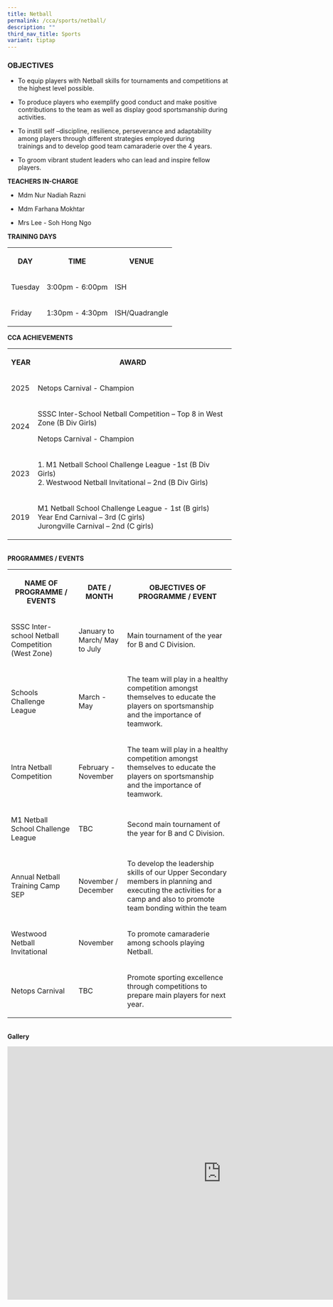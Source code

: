 ```yaml
---
title: Netball
permalink: /cca/sports/netball/
description: ""
third_nav_title: Sports
variant: tiptap
---
```

<h3>OBJECTIVES</h3>
<ul data-tight="true" class="tight">
<li>
<p>To equip players with Netball skills for tournaments and competitions
at the highest level possible.</p>
</li>
<li>
<p>To produce players who exemplify good conduct and make positive contributions
to the team as well as display good sportsmanship during activities.</p>
</li>
<li>
<p>To instill self –discipline, resilience, perseverance and adaptability
among players through different strategies employed during trainings&nbsp;and
to develop good team camaraderie over the 4 years.</p>
</li>
<li>
<p>To groom vibrant student leaders who can lead and inspire fellow players.
<br>
</p>
</li>
</ul>
<p><strong>TEACHERS IN-CHARGE</strong>
</p>
<ul data-tight="true" class="tight">
<li>
<p>Mdm Nur Nadiah Razni</p>
</li>
<li>
<p>Mdm Farhana Mokhtar</p>
</li>
<li>
<p>Mrs Lee - Soh Hong Ngo</p>
</li>
</ul>
<p></p>
<p><strong>TRAINING DAYS</strong>
</p>
<table style="minWidth: 75px">
<colgroup>
<col>
<col>
<col>
</colgroup>
<tbody>
<tr>
<th rowspan="1" colspan="1">
<p>DAY</p>
</th>
<th rowspan="1" colspan="1">
<p>TIME</p>
</th>
<th rowspan="1" colspan="1">
<p>VENUE</p>
</th>
</tr>
<tr>
<td rowspan="1" colspan="1">
<p>Tuesday</p>
</td>
<td rowspan="1" colspan="1">
<p>3:00pm - 6:00pm</p>
</td>
<td rowspan="1" colspan="1">
<p>ISH</p>
</td>
</tr>
<tr>
<td rowspan="1" colspan="1">
<p>Friday</p>
</td>
<td rowspan="1" colspan="1">
<p>1:30pm - 4:30pm</p>
</td>
<td rowspan="1" colspan="1">
<p>ISH/Quadrangle</p>
</td>
</tr>
</tbody>
</table>
<p></p>
<p><strong>CCA ACHIEVEMENTS</strong>
</p>
<table style="minWidth: 50px">
<colgroup>
<col>
<col>
</colgroup>
<tbody>
<tr>
<th rowspan="1" colspan="1">
<p>YEAR</p>
</th>
<th rowspan="1" colspan="1">
<p>AWARD</p>
</th>
</tr>
<tr>
<td rowspan="1" colspan="1">
<p>2025</p>
</td>
<td rowspan="1" colspan="1">
<p>Netops Carnival - Champion</p>
</td>
</tr>
<tr>
<td rowspan="1" colspan="1">
<p>2024</p>
</td>
<td rowspan="1" colspan="1">
<p>SSSC Inter-School Netball Competition – Top 8 in West Zone (B Div Girls)</p>
<p></p>
<p>Netops Carnival - Champion</p>
</td>
</tr>
<tr>
<td rowspan="1" colspan="1">
<p>2023</p>
</td>
<td rowspan="1" colspan="1">
<p>1. M1 Netball School Challenge League -1st (B Div Girls)
<br>2. Westwood Netball Invitational – 2nd (B Div Girls)</p>
</td>
</tr>
<tr>
<td rowspan="1" colspan="1">
<p>2019</p>
</td>
<td rowspan="1" colspan="1">
<p>M1 Netball School Challenge League - 1st (B girls)
<br>Year End Carnival – 3rd (C girls)
<br>Jurongville Carnival – 2nd (C girls)</p>
</td>
</tr>
</tbody>
</table>
<p>
<br><strong>PROGRAMMES / EVENTS</strong>
</p>
<table style="minWidth: 75px">
<colgroup>
<col>
<col>
<col>
</colgroup>
<tbody>
<tr>
<th rowspan="1" colspan="1">
<p>NAME OF PROGRAMME / EVENTS</p>
</th>
<th rowspan="1" colspan="1">
<p>DATE / MONTH</p>
</th>
<th rowspan="1" colspan="1">
<p>OBJECTIVES OF PROGRAMME / EVENT</p>
</th>
</tr>
<tr>
<td rowspan="1" colspan="1">
<p>SSSC Inter-school Netball Competition (West Zone)</p>
</td>
<td rowspan="1" colspan="1">
<p>January to March/ May to July</p>
</td>
<td rowspan="1" colspan="1">
<p>Main tournament of the year for B and C Division.</p>
</td>
</tr>
<tr>
<td rowspan="1" colspan="1">
<p>Schools Challenge League</p>
</td>
<td rowspan="1" colspan="1">
<p>March - May</p>
</td>
<td rowspan="1" colspan="1">
<p>The team will play in a healthy competition amongst themselves to educate
the players on sportsmanship and the importance of teamwork.</p>
</td>
</tr>
<tr>
<td rowspan="1" colspan="1">
<p>Intra Netball Competition</p>
</td>
<td rowspan="1" colspan="1">
<p>February - November</p>
</td>
<td rowspan="1" colspan="1">
<p>The team will play in a healthy competition amongst themselves to educate
the players on sportsmanship and the importance of teamwork.</p>
</td>
</tr>
<tr>
<td rowspan="1" colspan="1">
<p>M1 Netball School Challenge League</p>
</td>
<td rowspan="1" colspan="1">
<p>TBC</p>
</td>
<td rowspan="1" colspan="1">
<p>Second main tournament of the year for B and C Division.</p>
</td>
</tr>
<tr>
<td rowspan="1" colspan="1">
<p>Annual Netball Training Camp SEP</p>
</td>
<td rowspan="1" colspan="1">
<p>November / December</p>
</td>
<td rowspan="1" colspan="1">
<p>To develop the leadership skills of our Upper Secondary members in planning
and executing the activities for a camp and also to promote team bonding
within the team</p>
</td>
</tr>
<tr>
<td rowspan="1" colspan="1">
<p>Westwood Netball Invitational</p>
</td>
<td rowspan="1" colspan="1">
<p>November</p>
</td>
<td rowspan="1" colspan="1">
<p>To promote camaraderie among schools playing Netball.</p>
</td>
</tr>
<tr>
<td rowspan="1" colspan="1">
<p>Netops Carnival</p>
</td>
<td rowspan="1" colspan="1">
<p>TBC</p>
</td>
<td rowspan="1" colspan="1">
<p>Promote sporting excellence through competitions to prepare main players
for next year.</p>
</td>
</tr>
</tbody>
</table>
<p>
<br><strong>Gallery</strong>
</p>
<div class="iframe-wrapper">
<iframe height="569" width="960" allowfullscreen="true" frameborder="0" src="https://docs.google.com/presentation/d/e/2PACX-1vT2CP4zumkjjjgEJHJxTGQHkiUgwQtWuomsg-pcDkeoj854io9in7MQqGHROIOQsFPsV_dJBZmXoXPe/embed?start=true&amp;loop=true&amp;delayms=3000"></iframe>
</div>
<p></p>
<p></p>
